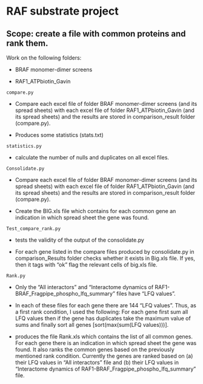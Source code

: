 # RAF substrate project

## Scope: create a file with common proteins and rank them.

Work on the following folders:

* BRAF monomer-dimer screens

* RAF1_ATPbiotin_Gavin

`compare.py`

* Compare each excel file of folder BRAF monomer-dimer screens (and its spread sheets) with each excel file of folder RAF1_ATPbiotin_Gavin (and its spread sheets) and the results are stored in comparison_result folder (compare.py). 

* Produces some statistics (stats.txt)

`statistics.py`

* calculate the number of nulls and duplicates on all excel files.

`Consolidate.py `

* Compare each excel file of folder BRAF monomer-dimer screens (and its spread sheets) with each excel file of folder RAF1_ATPbiotin_Gavin (and its spread sheets) and the results are stored in comparison_result folder (compare.py). 

* Create the BIG.xls file which contains for each common gene an indication in which spread sheet the gene was found.

`Test_compare_rank.py`

* tests the validity of the output of the consolidate.py

* For each gene listed in the compare files produced by consolidate.py in comparison_Results folder checks whether it exists in Big.xls file. If yes, then it tags with “ok” flag the relevant cells of big.xls file. 

`Rank.py`

* Only the “All interactors” and “Interactome dynamics of RAF1-BRAF_Fragpipe_phospho_lfq_summary” files have “LFQ values”.

* In each of these files for each gene there are 144 “LFQ values”.
Thus, as a first rank condition, I used the following: For each gene first sum all LFQ values then if the gene has duplicates take the maximum value of sums and finally sort all genes [sort(max(sum(LFQ values)))].

* produces the file Rank.xls which contains the list of all common genes. For each gene there is an indication in which spread sheet the gene was found. It also ranks the common genes based on the previously mentioned rank condition. Currently the genes are ranked based on (a) their LFQ values in “All interactors” file and (b) their LFQ values in “Interactome dynamics of RAF1-BRAF_Fragpipe_phospho_lfq_summary” file.

